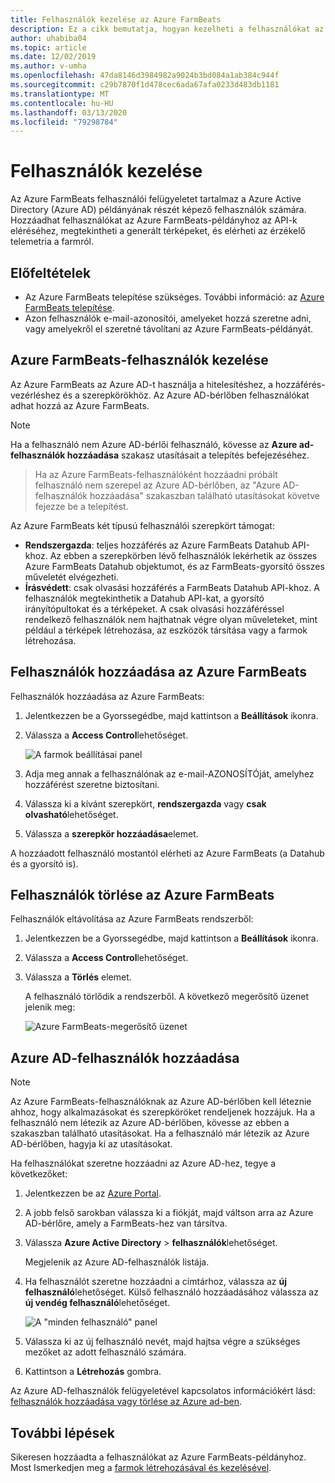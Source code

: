 ```yaml
---
title: Felhasználók kezelése az Azure FarmBeats
description: Ez a cikk bemutatja, hogyan kezelheti a felhasználókat az Azure FarmBeats-ben.
author: uhabiba04
ms.topic: article
ms.date: 12/02/2019
ms.author: v-umha
ms.openlocfilehash: 47da8146d3984982a9024b3bd084a1ab384c944f
ms.sourcegitcommit: c29b7870f1d478cec6ada67afa0233d483db1181
ms.translationtype: MT
ms.contentlocale: hu-HU
ms.lasthandoff: 03/13/2020
ms.locfileid: "79298784"
---
```

# <a name="manage-users"></a>Felhasználók kezelése

Az Azure FarmBeats felhasználói felügyeletet tartalmaz a Azure Active Directory (Azure AD) példányának részét képező felhasználók számára. Hozzáadhat felhasználókat az Azure FarmBeats-példányhoz az API-k eléréséhez, megtekintheti a generált térképeket, és elérheti az érzékelő telemetria a farmról.

## <a name="prerequisites"></a>Előfeltételek

- Az Azure FarmBeats telepítése szükséges. További információ: az [Azure FarmBeats telepítése](install-azure-farmbeats.md).
- Azon felhasználók e-mail-azonosítói, amelyeket hozzá szeretne adni, vagy amelyekről el szeretné távolítani az Azure FarmBeats-példányát.

## <a name="manage-azure-farmbeats-users"></a>Azure FarmBeats-felhasználók kezelése

Az Azure FarmBeats az Azure AD-t használja a hitelesítéshez, a hozzáférés-vezérléshez és a szerepkörökhöz. Az Azure AD-bérlőben felhasználókat adhat hozzá az Azure FarmBeats.

> [!NOTE]
> Ha a felhasználó nem Azure AD-bérlői felhasználó, kövesse az **Azure ad-felhasználók hozzáadása** szakasz utasításait a telepítés befejezéséhez.

> Ha az Azure FarmBeats-felhasználóként hozzáadni próbált felhasználó nem szerepel az Azure AD-bérlőben, az "Azure AD-felhasználók hozzáadása" szakaszban található utasításokat követve fejezze be a telepítést.

Az Azure FarmBeats két típusú felhasználói szerepkört támogat:

 - **Rendszergazda**: teljes hozzáférés az Azure FarmBeats Datahub API-khoz. Az ebben a szerepkörben lévő felhasználók lekérhetik az összes Azure FarmBeats Datahub objektumot, és az FarmBeats-gyorsító összes műveletét elvégezheti.
 - **Írásvédett**: csak olvasási hozzáférés a FarmBeats Datahub API-khoz. A felhasználók megtekinthetik a Datahub API-kat, a gyorsító irányítópultokat és a térképeket. A csak olvasási hozzáféréssel rendelkező felhasználók nem hajthatnak végre olyan műveleteket, mint például a térképek létrehozása, az eszközök társítása vagy a farmok létrehozása.

## <a name="add-users-to-azure-farmbeats"></a>Felhasználók hozzáadása az Azure FarmBeats

Felhasználók hozzáadása az Azure FarmBeats:

1. Jelentkezzen be a Gyorssegédbe, majd kattintson a **Beállítások** ikonra.
2. Válassza a **Access Control**lehetőséget.

    ![A farmok beállításai panel](./media/create-farms-in-azure-farmbeats/settings-users-1.png)

3. Adja meg annak a felhasználónak az e-mail-AZONOSÍTÓját, amelyhez hozzáférést szeretne biztosítani.
4. Válassza ki a kívánt szerepkört, **rendszergazda** vagy **csak olvasható**lehetőséget.
5. Válassza a **szerepkör hozzáadása**elemet.

A hozzáadott felhasználó mostantól elérheti az Azure FarmBeats (a Datahub és a gyorsító is).

## <a name="delete-users-from-azure-farmbeats"></a>Felhasználók törlése az Azure FarmBeats

Felhasználók eltávolítása az Azure FarmBeats rendszerből:

1. Jelentkezzen be a Gyorssegédbe, majd kattintson a **Beállítások** ikonra.
2. Válassza a **Access Control**lehetőséget.
3. Válassza a **Törlés** elemet.

   A felhasználó törlődik a rendszerből. A következő megerősítő üzenet jelenik meg:

   ![Azure FarmBeats-megerősítő üzenet](./media/create-farms-in-azure-farmbeats/manage-users-2.png)

## <a name="add-azure-ad-users"></a>Azure AD-felhasználók hozzáadása

> [!NOTE]
> Az Azure FarmBeats-felhasználóknak az Azure AD-bérlőben kell léteznie ahhoz, hogy alkalmazásokat és szerepköröket rendeljenek hozzájuk. Ha a felhasználó nem létezik az Azure AD-bérlőben, kövesse az ebben a szakaszban található utasításokat. Ha a felhasználó már létezik az Azure AD-bérlőben, hagyja ki az utasításokat.

Ha felhasználókat szeretne hozzáadni az Azure AD-hez, tegye a következőket:

1. Jelentkezzen be az [Azure Portal](https://portal.azure.com/).
2. A jobb felső sarokban válassza ki a fiókját, majd váltson arra az Azure AD-bérlőre, amely a FarmBeats-hez van társítva.
3. Válassza **Azure Active Directory** > **felhasználók**lehetőséget.

    Megjelenik az Azure AD-felhasználók listája.

4. Ha felhasználót szeretne hozzáadni a címtárhoz, válassza az **új felhasználó**lehetőséget. Külső felhasználó hozzáadásához válassza az **új vendég felhasználó**lehetőséget.

    ![A "minden felhasználó" panel](./media/create-farms-in-azure-farmbeats/manage-users-3.png)

5. Válassza ki az új felhasználó nevét, majd hajtsa végre a szükséges mezőket az adott felhasználó számára.
6. Kattintson a **Létrehozás** gombra.

Az Azure AD-felhasználók felügyeletével kapcsolatos információkért lásd: [felhasználók hozzáadása vagy törlése az Azure ad-ben](https://docs.microsoft.com/azure/active-directory/fundamentals/add-users-azure-active-directory/).

## <a name="next-steps"></a>További lépések

Sikeresen hozzáadta a felhasználókat az Azure FarmBeats-példányhoz. Most Ismerkedjen meg a [farmok létrehozásával és kezelésével](manage-farms-in-azure-farmbeats.md#create-farms).

